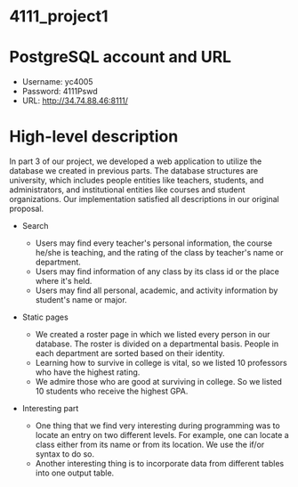 # 4111_project1

# PostgreSQL account and URL
  * Username: yc4005
  * Password: 4111Pswd
  * URL: http://34.74.88.46:8111/
  
# High-level description

In part 3 of our project, we developed a web application to utilize the database we created in previous parts. The database structures are university, which includes people entities like teachers, students, and administrators, and institutional entities like courses and student organizations. Our implementation satisfied all descriptions in our original proposal. 

* Search
  * Users may find every teacher's personal information, the course he/she is teaching, and the rating of the class by teacher's name or department.
  * Users may find information of any class by its class id or the place where it's held.
  * Users may find all personal, academic, and activity information by student's name or major.
  
* Static pages
  * We created a roster page in which we listed every person in our database. The roster is divided on a departmental basis. People in each department are sorted based on their identity.
  * Learning how to survive in college is vital, so we listed 10 professors who have the highest rating.
  * We admire those who are good at surviving in college. So we listed 10 students who receive the highest GPA.
  
* Interesting part
  * One thing that we find very interesting during programming was to locate an entry on two different levels. For example, one can locate a class either from its name or from its location. We use the if/or syntax to do so.
  * Another interesting thing is to incorporate data from different tables into one output table. 
  

